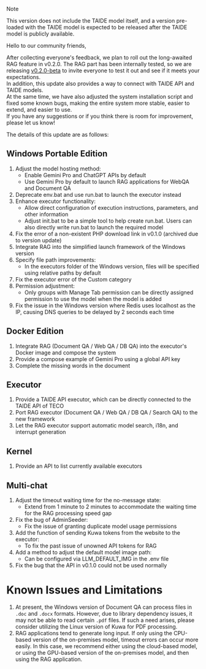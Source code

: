 > [!Note] 
> This version does not include the TAIDE model itself, and a version pre-loaded with the TAIDE model is expected to be released after the TAIDE model is publicly available.


Hello to our community friends,  
  
After collecting everyone's feedback, we plan to roll out the long-awaited RAG feature in v0.2.0.
The RAG part has been internally tested, so we are releasing [v0.2.0-beta](https://github.com/kuwaai/genai-os/tree/v0.2.0-beta) to invite everyone to test it out and see if it meets your expectations.  
In addition, this update also provides a way to connect with TAIDE API and TAIDE models.  
At the same time, we have also adjusted the system installation script and fixed some known bugs, making the entire system more stable, easier to extend, and easier to use.  
If you have any suggestions or if you think there is room for improvement, please let us know!

<!-- truncate -->

The details of this update are as follows:
## Windows Portable Edition
1. Adjust the model hosting method:
   - Enable Gemini Pro and ChatGPT APIs by default
   - Use Gemini Pro by default to launch RAG applications for WebQA and Document QA
2. Deprecate env.bat and use run.bat to launch the executor instead
3. Enhance executor functionality:
   - Allow direct configuration of execution instructions, parameters, and other information
   - Adjust init.bat to be a simple tool to help create run.bat. Users can also directly write run.bat to launch the required model
4. Fix the error of a non-existent PHP download link in v0.1.0 (archived due to version update)
5. Integrate RAG into the simplified launch framework of the Windows version
6. Specify file path improvements:
   - In the executors folder of the Windows version, files will be specified using relative paths by default
7. Fix the executor error of the Custom category
8. Permission adjustment:
   - Only groups with Manage Tab permission can be directly assigned permission to use the model when the model is added
9. Fix the issue in the Windows version where Redis uses localhost as the IP, causing DNS queries to be delayed by 2 seconds each time

## Docker Edition
1. Integrate RAG (Document QA / Web QA / DB QA) into the executor's Docker image and compose the system
2. Provide a compose example of Gemini Pro using a global API key
3. Complete the missing words in the document

## Executor
1. Provide a TAIDE API executor, which can be directly connected to the TAIDE API of TECO
2. Port RAG executor (Document QA / Web QA / DB QA / Search QA) to the new framework
3. Let the RAG executor support automatic model search, i18n, and interrupt generation

## Kernel
1. Provide an API to list currently available executors

## Multi-chat
1. Adjust the timeout waiting time for the no-message state:
   - Extend from 1 minute to 2 minutes to accommodate the waiting time for the RAG processing speed gap
2. Fix the bug of AdminSeeder:
   - Fix the issue of granting duplicate model usage permissions
3. Add the function of sending Kuwa tokens from the website to the executor:
   - To fix the past issue of unowned API tokens for RAG
4. Add a method to adjust the default model image path:
   - Can be configured via LLM_DEFAULT_IMG in the .env file
5. Fix the bug that the API in v0.1.0 could not be used normally

# Known Issues and Limitations
1. At present, the Windows version of Document QA can process files in `.doc` and `.docx` formats. However, due to library dependency issues, it may not be able to read certain `.pdf` files. If such a need arises, please consider utilizing the Linux version of Kuwa for PDF processing.
2. RAG applications tend to generate long input. If only using the CPU-based version of the on-premises model, timeout errors can occur more easily.  In this case, we recommend either using the cloud-based model, or using the GPU-based version of the on-premises model, and then using the RAG application.
